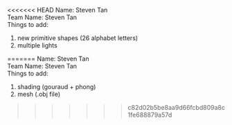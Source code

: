 <<<<<<< HEAD
Name: Steven Tan  
Team Name: Steven Tan  
Things to add:  
1. new primitive shapes (26 alphabet letters)
2. multiple lights

=======
Name: Steven Tan  
Team Name: Steven Tan  
Things to add:  
1. shading (gouraud + phong)
2. mesh (.obj file)
>>>>>>> c82d02b5be8aa9d66fcbd809a8c1fe688879a57d
